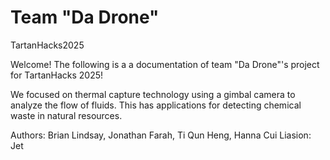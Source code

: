 # Team "Da Drone"
TartanHacks2025

Welcome! The following is a a documentation of team "Da Drone"'s project for TartanHacks 2025! 

We focused on thermal capture technology using a gimbal camera to analyze the flow of fluids. This has applications for detecting chemical waste in natural resources.

Authors: Brian Lindsay, Jonathan Farah, Ti Qun Heng, Hanna Cui
Liasion: Jet

